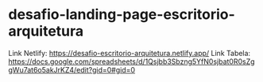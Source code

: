 # desafio-landing-page-escritorio-arquitetura

Link Netlify: https://desafio-escritorio-arquitetura.netlify.app/
Link Tabela:  https://docs.google.com/spreadsheets/d/1Qsjbb3Sbzng5YfN0sjbat0R0sZggWu7at6o5akJrKZ4/edit?gid=0#gid=0
